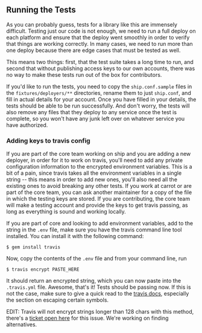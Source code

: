 Running the Tests
-----------------

As you can probably guess, tests for a library like this are immensely difficult. Testing just our code is not enough, we need to run a full deploy on each platform and ensure that the deploy went smoothly in order to verify that things are working correctly. In many cases, we need to run more than one deploy because there are edge cases that must be tested as well.

This means two things: first, that the test suite takes a long time to run, and second that without publishing access keys to our own accounts, there was no way to make these tests run out of the box for contributors.

If you'd like to run the tests, you need to copy the `ship.conf.sample` files in the `fixtures/deployers/**` directories, rename them to just `ship.conf`, and fill in actual details for your account. Once you have filled in your details, the tests should be able to be run successfully. And don't worry, the tests will also remove any files that they deploy to any service once the test is complete, so you won't have any junk left over on whatever service you have authorized.

### Adding keys to travis config

If you are part of the core team working on ship and you are adding a new deployer, in order for it to work on travis, you'll need to add any private configuration information to the encrypted environment variables. This is a bit of a pain, since travis takes all the environment variables in a single string -- this means in order to add new ones, you'll also need all the existing ones to avoid breaking any other tests. If you work at carrot or are part of the core team, you can ask another maintainer for a copy of the file in which the testing keys are stored. If you are contributing, the core team will make a testing account and provide the keys to get travis passing, as long as everything is sound and working locally.

If you are part of core and looking to add environment variables, add to the string in the `.env` file, make sure you have the travis command line tool installed. You can install it with the following command:

```
$ gem install travis
```

Now, copy the contents of the `.env` file and from your command line, run

```
$ travis encrypt PASTE_HERE
```

It should return an encrypted string, which you can now paste into the `.travis.yml` file. Awesome, that's it! Tests should be passing now. If this is not the case, make sure to give a quick read to the [travis docs](http://docs.travis-ci.com/user/encryption-keys/#Note-on-escaping-certain-symbols), especially the section on escaping certain symbols.

EDIT: Travis will not encrypt strings longer than 128 chars with this method, there's a [ticket open here](https://github.com/travis-ci/travis.rb/issues/41) for this issue. We're working on finding alternatives.
